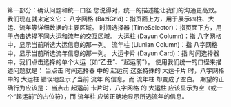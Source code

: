 第一部分：确认问题和统一口径
您说得对，统一的描述能让我们的沟通更高效。我们现在就来定义它：
八字网格 (BaziGrid)：指页面上方，用于展示四柱、大运、流年等详细数据的主要区域。
时间选择器 (TimeSelector)：指页面下方，用于点击选择不同大运和流年的交互区域。
大运柱 (Dayun Column)：指 八字网格 中，显示当前所选大运信息的那一列。
流年柱 (Liunian Column)：指 八字网格 中，显示当前所选流年信息的那一列。
大运卡片 (Dayun Card)：指 时间选择器 中，我们点击选择的单个大运（如“乙丑”、“起运前”）。
使用我们统一的口径来描述问题就是：
当点击 时间选择器 中的 起运前 这张特殊的 大运卡片 时，八字网格 中的 大运柱 错误地显示了当前 流年 的信息，而 流年柱 却变成了空白。
期望的正确行为应该是：
当点击 起运前 卡片时，八字网格 的 大运柱 应该显示为空（或一个“起运前”的占位符），而 流年柱 应该正确地显示所选流年的信息。
